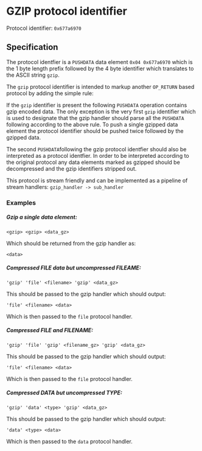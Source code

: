 # GZIP protocol identifier

Protocol identifier: `0x677a6970`

## Specification

The protocol identfier is a `PUSHDATA` data element `0x04 0x677a6970` which is the 1 byte length prefix followed by the 4 byte identifier which translates to the ASCII string `gzip`.

The `gzip` protocol identifier is intended to markup another `OP_RETURN` based protocol by adding the simple rule:

If the `gzip` identifier is present the following `PUSHDATA` operation contains gzip encoded data.  The only exception is the very first `gzip` identifier which is used to designate that the gzip handler should parse all the `PUSHDATA` following according to the above rule.  To push a single gzipped data element the protocol identifier should be pushed twice followed by the gzipped data.

The second `PUSHDATA`following the gzip protocol identfier should also be interpreted as a protocol identfier.  In order to be interpreted according to the original protocol any data elements marked as gzipped should be decompressed and the gzip identifiers stripped out.

This protocol is stream friendly and can be implemented as a pipeline of stream handlers: `gzip_handler -> sub_handler`

### Examples 

##### Gzip a single data element: 

`<gzip> <gzip> <data_gz>`

Which should be returned from the gzip handler as:

`<data>`


##### Compressed FILE data but uncompressed FILEAME:

`'gzip' 'file' <filename> 'gzip' <data_gz>`

This should be passed to the gzip handler which should output:

`'file' <filename> <data>`

Which is then passed to the `file` protocol handler.

##### Compressed FILE and FILENAME:

`'gzip' 'file' 'gzip' <filename_gz> 'gzip' <data_gz>`

This should be passed to the gzip handler which should output:

`'file' <filename> <data>`

Which is then passed to the `file` protocol handler.

##### Compressed DATA but uncompressed TYPE:

`'gzip' 'data' <type> 'gzip' <data_gz>`

This should be passed to the gzip handler which should output:

`'data' <type> <data>`

Which is then passed to the `data` protocol handler.

